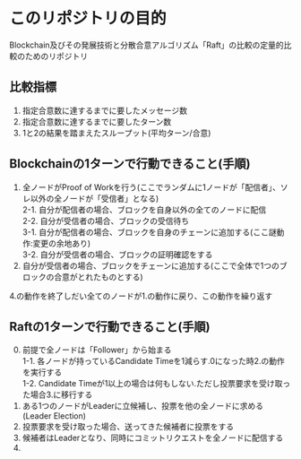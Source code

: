 # このリポジトリの目的
Blockchain及びその発展技術と分散合意アルゴリズム「Raft」の比較の定量的比較のためのリポジトリ
## 比較指標
1. 指定合意数に達するまでに要したメッセージ数
2. 指定合意数に達するまでに要したターン数
3. 1と2の結果を踏まえたスループット(平均ターン/合意)

## Blockchainの1ターンで行動できること(手順)
1. 全ノードがProof of Workを行う(ここでランダムに1ノードが「配信者」、ソレ以外の全ノードが「受信者」となる)  
2-1. 自分が配信者の場合、ブロックを自身以外の全てのノードに配信  
2-2. 自分が受信者の場合、ブロックの受信待ち  
3-1. 自分が配信者の場合、ブロックを自身のチェーンに追加する(ここ謎動作:変更の余地あり)  
3-2. 自分が受信者の場合、ブロックの証明確認をする  
4. 自分が受信者の場合、ブロックをチェーンに追加する(ここで全体で1つのブロックの合意がとれたものとする)

4.の動作を終了しだい全てのノードが1.の動作に戻り、この動作を繰り返す
## Raftの1ターンで行動できること(手順)
0. 前提で全ノードは「Follower」から始まる  
1-1. 各ノードが持っているCandidate Timeを1減らす.0になった時2.の動作を実行する  
1-2. Candidate Timeが1以上の場合は何もしない.ただし投票要求を受け取った場合3.に移行する
2. ある1つのノードがLeaderに立候補し、投票を他の全ノードに求める(Leader Election)
3. 投票要求を受け取った場合、送ってきた候補者に投票をする
4. 候補者はLeaderとなり、同時にコミットリクエストを全ノードに配信する
5. 